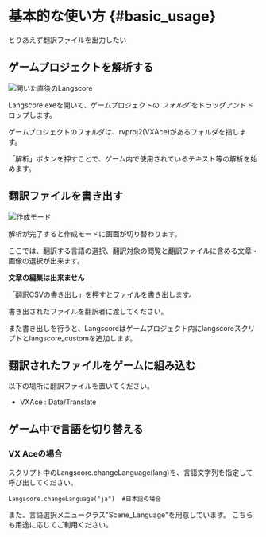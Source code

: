 # 基本的な使い方 {#basic_usage}

とりあえず翻訳ファイルを出力したい

## ゲームプロジェクトを解析する

![開いた直後のLangscore](langscore_exe.gif)

Langscore.exeを開いて、ゲームプロジェクトの *フォルダ* をドラッグアンドドロップします。

ゲームプロジェクトのフォルダは、rvproj2(VXAce)があるフォルダを指します。

「解析」ボタンを押すことで、ゲーム内で使用されているテキスト等の解析を始めます。


## 翻訳ファイルを書き出す

![作成モード](editMode.png)

解析が完了すると作成モードに画面が切り替わります。

ここでは、翻訳する言語の選択、翻訳対象の閲覧と翻訳ファイルに含める文章・画像の選択が出来ます。

**文章の編集は出来ません**

「翻訳CSVの書き出し」を押すとファイルを書き出します。

書き出されたファイルを翻訳者に渡してください。

また書き出しを行うと、Langscoreはゲームプロジェクト内にlangscoreスクリプトとlangscore_customを追加します。


## 翻訳されたファイルをゲームに組み込む

以下の場所に翻訳ファイルを置いてください。

* VXAce : Data/Translate


## ゲーム中で言語を切り替える

### VX Aceの場合

スクリプト中のLangscore.changeLanguage(lang)を、言語文字列を指定して呼び出してください。

```
Langscore.changeLanguage("ja")  #日本語の場合
```

また、言語選択メニュークラス"Scene_Language"を用意しています。
こちらも用途に応じてご利用ください。
